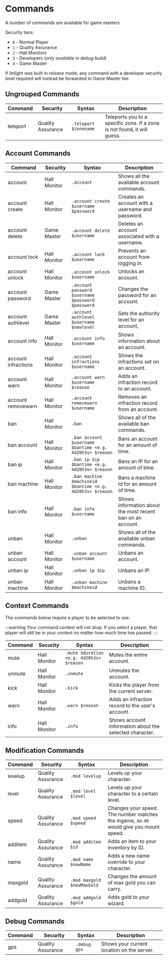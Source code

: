 # Commands
A number of commands are available for game masters.

Security tiers:
* `0` - Normal Player
* `1` - Quality Assurance
* `2` - Hall Monitors
* `3` - Developers (_only available in debug build_)
* `4` - Game Master

If Imlight was built in _release_ mode, any command with a developer security level required will instead be forwarded to Game Master tier.

## Ungrouped Commands
| Command | Security | Syntax | Description |
| ------- | -------- | ------ | ----------- |
| teleport | Quality Assurance | `.teleport $zonename` | Teleports you to a specific zone. If a zone is not found, it will guess. |

## Account Commands

| Command | Security | Syntax | Description |
| ------- | -------- | ------ | ----------- |
| account | Hall Monitor | `.account` | Shows all the available account commands. |
| account create | Hall Monitor | `.account create $username $password` | Creates an account with a username and password. |
| account delete | Game Master | `.account delete $username` | Deletes an account associated with a username. |
| account lock | Hall Monitor | `.account lock $username` | Prevents an account from logging in. |
| account unlock | Hall Monitor | `.account unlock $username` | Unlocks an account. |
| account password | Game Master | `.account password $username $password $password` | Changes the password for an account. |
| account authlevel | Game Master | `.account authlevel $username $newlevel` | Sets the authority level for an account, |
| account info | Hall Monitor | `.account info $username` | Shows information about an account. | 
| account infractions | Hall Monitor | `.account infractions $username` | Shows the infractions set on an account. |
| account warn | Hall Monitor | `.account warn $username $reason` | Adds an infraction record to an account. |
| account removewarn | Hall Monitor | `.account removewarn $username` | Removes an infraction record from an account. |
| ban | Hall Monitor | `.ban` | Shows all of the available ban commands. |
| ban account | Hall Monitor | `.ban account $username $bantime <e.g. 4d20h3s> $reason` | Bans an account for an amount of time. |
| ban ip | Hall Monitor | `.ban ip $ip $bantime <e.g. 4d20h3s> $reason` | Bans an IP for an amount of time. |
| ban machine | Hall Monitor | `.ban machine $machineid $bantime <e.g. 4d20h3s> $reason` | Bans a machine Id for an amount of time. |
| ban info | Hall Monitor | `.ban info $username` | Shows information about the most recent ban on an account. |
| unban | Hall Monitor | `.unban` | Shows all of the available unban commands. |
| unban account | Hall Monitor | `.unban account $username` | Unbans an account. |
| unban ip | Hall Monitor | `.unban ip $ip` | Unbans an IP. |
| unban machine | Hall Monitor | `.unban machine $machineid` | Unbans a machine ID. |

## Context Commands
The commands below require a player to be selected to use.

:::warning
Your command context will not drop. If you select a player, that player will still be in your context no matter how much time has passed.
:::

| Command | Security | Syntax | Description |
| ------- | -------- | ------ | ----------- |
| mute | Hall Monitor | `.mute $duration <e.g. 4d20h3s> $reason` | Mutes the entire account. |
| unmute | Hall Monitor | `.unmute` | Unmutes the account. |
| kick | Hall Monitor | `.kick` | Kicks the player from the current server. |
| warn | Hall Monitor | `.warn $reason` | Adds an infraction record to the user's account. |
| info | Hall Monitor | `.info` | Shows account information about the selected character. |

## Modification Commands

| Command | Security | Syntax | Description |
| ------- | -------- | ------ | ----------- |
| levelup | Quality Assurance | `.mod levelup` | Levels up your character. |
| level | Quality Assurance | `.mod level $level` | Levels up your character to a certain level. |
| speed | Quality Assurance | `.mod speed $speed`| Changes your speed. The number matches the ingame, so `40` would give you mount speed. |
| additem | Quality Assurance | `.mod additem $id` | Adds an item to your inventory by ID. |
| name | Quality Assurance | `.mod name $newName` | Adds a new name override to your character. |
| maxgold | Quality Assurance | `.mod maxgold $newMaxGold` | Changes the amount of max gold you can carry. |
| addgold | Quality Assurance | `.mod addgold $gold` | Adds gold to your wizard. |


## Debug Commands

| Command | Security | Syntax | Description |
| ------- | -------- | ------ | ----------- |
| gps | Quality Assurance | `.debug gps` | Shows your current location on the server. |
